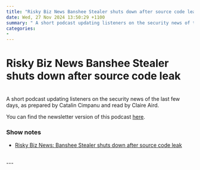 ```yaml
---
title: "Risky Biz News Banshee Stealer shuts down after source code leak"
date: Wed, 27 Nov 2024 13:50:29 +1100
summary: " A short podcast updating listeners on the security news of the last few days, as prepared by Catalin Cimpanu and read by"
categories: 
- 
---
```

# Risky Biz News Banshee Stealer shuts down after source code leak


<br/>
A short podcast updating listeners on the security news of the last few days, as prepared by Catalin Cimpanu and read by Claire Aird.

You can find the newsletter version of this podcast [here](https://news.risky.biz).

### Show notes

-   [Risky Biz News: Banshee Stealer shuts down after source code leak](https://news.risky.biz/risky-biz-news-banshee-stealer-shuts-down-after-source-code-leak/)

<br/>
---
